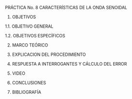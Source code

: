 PRÁCTICA No. 8 CARACTERÍSTICAS DE LA ONDA SENOIDAL

1. OBJETIVOS

1.1. OBJETIVO GENERAL

1.2. OBJETIVOS ESPECÍFICOS

2. MARCO TEÓRICO

3. EXPLICACION DEL PROCEDIMIENTO

4. RESPUESTA A INTERROGANTES Y CÁLCULO DEL ERROR

5. VIDEO

6. CONCLUSIONES

7. BIBLIOGRAFÍA
